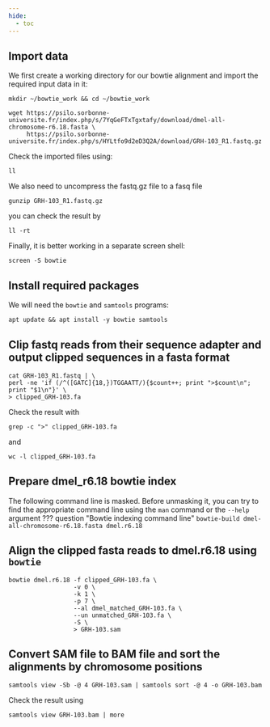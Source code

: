 ```yaml
---
hide:
  - toc
---
```

## Import data

We first create a working directory for our bowtie alignment and import the required input
data in it:
```
mkdir ~/bowtie_work && cd ~/bowtie_work
```
```
wget https://psilo.sorbonne-universite.fr/index.php/s/7YqGeFTxTgxtafy/download/dmel-all-chromosome-r6.18.fasta \
     https://psilo.sorbonne-universite.fr/index.php/s/HYLtfo9d2eD3Q2A/download/GRH-103_R1.fastq.gz
```
Check the imported files using:
```
ll
```

We also need to uncompress the fastq.gz file to a fasq file
```
gunzip GRH-103_R1.fastq.gz
```
you can check the result by
```
ll -rt
```

Finally, it is better working in a separate screen shell:
```
screen -S bowtie
```

## Install required packages
We will need the `bowtie` and `samtools` programs:
```
apt update && apt install -y bowtie samtools
```

## Clip fastq reads from their sequence adapter and output clipped sequences in a fasta format
```
cat GRH-103_R1.fastq | \
perl -ne 'if (/^([GATC]{18,})TGGAATT/){$count++; print ">$count\n"; print "$1\n"}' \
> clipped_GRH-103.fa
```
Check the result with
```
grep -c ">" clipped_GRH-103.fa
```
and
```
wc -l clipped_GRH-103.fa
```

## Prepare dmel_r6.18 bowtie index
The following command line is masked. Before unmasking it, you can try to find the
appropriate command line using the `man` command or the `--help` argument
??? question "Bowtie indexing command line"
    ```
    bowtie-build dmel-all-chromosome-r6.18.fasta dmel.r6.18
    ```
## Align the clipped fasta reads to dmel.r6.18 using `bowtie`
```
bowtie dmel.r6.18 -f clipped_GRH-103.fa \
                  -v 0 \
                  -k 1 \
                  -p 7 \
                  --al dmel_matched_GRH-103.fa \
                  --un unmatched_GRH-103.fa \
                  -S \
                  > GRH-103.sam
```
## Convert SAM file to BAM file and sort the alignments by chromosome positions
```
samtools view -Sb -@ 4 GRH-103.sam | samtools sort -@ 4 -o GRH-103.bam
```
Check the result using
```
samtools view GRH-103.bam | more
```
